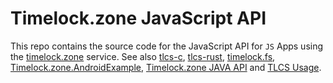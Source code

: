 # Timelock.zone JavaScript API
This repo contains the source code for the JavaScript API for `JS` Apps using the [timelock.zone](https://www.timelock.zone) service.
See also [tlcs-c](https://github.com/aragonzkresearch/tlcs-c/), [tlcs-rust](https://github.com/aragonzkresearch/tlcs-rust/), [timelock.fs](https://github.com/vincenzoiovino/timelock.fs), [Timelock.zone.AndroidExample](https://github.com/vincenzoiovino/Timelock.zone.AndroidExample), [Timelock.zone JAVA API](https://github.com/vincenzoiovino/TimelockJavaAPI) and [TLCS Usage](https://github.com/aragonzkresearch/tlcs-c/blob/main/examples/howtoencrypt.md).
